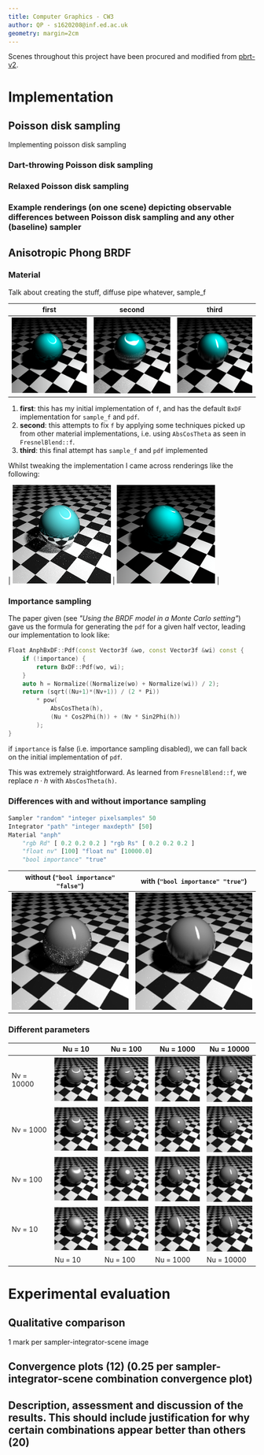 ```yaml
---
title: Computer Graphics - CW3
author: QP - s1620208@inf.ed.ac.uk
geometry: margin=2cm
---
```


Scenes throughout this project have been procured and modified from [pbrt-v2](https://www.pbrt.org/scenes-v2.html).

# Implementation <!-- (total 44) -->

## Poisson disk sampling <!-- (total 22) -->

Implementing poisson disk sampling

### Dart-throwing Poisson disk sampling <!-- (5) -->

### Relaxed Poisson disk sampling <!-- (12) -->

### Example renderings (on one scene) depicting observable differences between Poisson disk sampling and any other (baseline) sampler <!-- (5) -->

## Anisotropic Phong BRDF <!-- (total 22) -->

### Material <!-- (7) -->

Talk about creating the stuff, diffuse pipe whatever, sample_f

|  **first** | **second** | **third** |
|------------|------------|-----------|
| ![](sphere-progress1.png) | ![](sphere-progress2.png) | ![](sphere-progress3.png) ||

1. **first**: this has my initial implementation of `f`, and has the default `BxDF` implementation for `sample_f` and `pdf`.
2. **second**: this attempts to fix `f` by applying some techniques picked up from other material implementations, i.e. using `AbsCosTheta` as seen in `FresnelBlend::f`.
3. **third**: this final attempt has `sample_f` and `pdf` implemented

Whilst tweaking the implementation I came across renderings like the following:

| ![](sphere-rubbish0.png) | ![sphere-rubbish1.png](sphere-rubbish1.png) |

### Importance sampling <!-- (9) -->

The paper given (see _"Using the BRDF model in a Monte Carlo setting"_) gave us the formula for generating the `pdf` for a given half vector, leading our implementation to look like:

```cpp
Float AnphBxDF::Pdf(const Vector3f &wo, const Vector3f &wi) const {
    if (!importance) {
        return BxDF::Pdf(wo, wi);
    }
    auto h = Normalize((Normalize(wo) + Normalize(wi)) / 2);
    return (sqrt((Nu+1)*(Nv+1)) / (2 * Pi))
        * pow(
            AbsCosTheta(h),
            (Nu * Cos2Phi(h)) + (Nv * Sin2Phi(h))
        );
}
```

if `importance` is false (i.e. importance sampling disabled), we can fall back on the initial implementation of `pdf`.

This was extremely straightforward. As learned from `FresnelBlend::f`, we replace $n \cdot h$ with `AbsCosTheta(h)`.

### Differences with and without importance sampling <!-- (2) -->

<!--
Example renderings demonstrating the difference between rendering with and without importance sampling
-->

```python
Sampler "random" "integer pixelsamples" 50
Integrator "path" "integer maxdepth" [50]
Material "anph"
    "rgb Rd" [ 0.2 0.2 0.2 ] "rgb Rs" [ 0.2 0.2 0.2 ]
    "float nv" [100] "float nu" [10000.0]
    "bool importance" "true"
```

| **without**  (`"bool importance" "false"`) | **with** (`"bool importance" "true"`) |
|--------------------------------------------|---------------------------------------|
| ![](sphere-without-importance.png)         | ![](sphere-with-importance.png)       |


### Different parameters <!-- (4) -->

<!--
Grid of renderings showcasing the behaviour of different parameters, similar to Figure 1 of [3]. An example .pbrt input file is provided at the end of the problem sheet. Crop the image as necessary to arrange in a grid.
-->

|            | Nu = 10                         | Nu = 100                        | Nu = 1000                       | Nu = 10000                      |
|------------|---------------------------------|---------------------------------|---------------------------------|---------------------------------|
| Nv = 10000 | ![](manysphere-importance-on/sphere-Nv10000-Nu10.png) | ![](manysphere-importance-on/sphere-Nv10000-Nu100.png) | ![](manysphere-importance-on/sphere-Nv10000-Nu1000.png) | ![](manysphere-importance-on/sphere-Nv10000-Nu10000.png) |
| Nv = 1000  | ![](manysphere-importance-on/sphere-Nv1000-Nu10.png) | ![](manysphere-importance-on/sphere-Nv1000-Nu100.png) | ![](manysphere-importance-on/sphere-Nv1000-Nu1000.png) | ![](manysphere-importance-on/sphere-Nv1000-Nu10000.png) |
| Nv = 100   | ![](manysphere-importance-on/sphere-Nv100-Nu10.png) | ![](manysphere-importance-on/sphere-Nv100-Nu100.png) | ![](manysphere-importance-on/sphere-Nv100-Nu1000.png) | ![](manysphere-importance-on/sphere-Nv100-Nu10000.png) |
| Nv = 10    | ![](manysphere-importance-on/sphere-Nv10-Nu10.png) | ![](manysphere-importance-on/sphere-Nv10-Nu100.png) | ![](manysphere-importance-on/sphere-Nv10-Nu1000.png) | ![](manysphere-importance-on/sphere-Nv10-Nu10000.png) |
|            | Nu = 10                         | Nu = 100                        | Nu = 1000                       | Nu = 10000                      |

# Experimental evaluation <!-- (total 44) -->

## Qualitative comparison <!-- (12) -->

1 mark per sampler-integrator-scene image

## Convergence plots (12) (0.25 per sampler-integrator-scene combination convergence plot)

## Description, assessment and discussion of the results. This should include justification for why certain combinations appear better than others (20)

<!--
# Five-minute presentation (12)
-->
